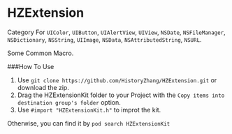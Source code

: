 HZExtension
===========

Category For `UIColor`, `UIButton`, `UIAlertView`, `UIView`, `NSDate`, `NSFileManager`, `NSDictionary`, `NSString`, `UIImage`, `NSData`, `NSAttributedString`, `NSURL`.

Some Common Macro.

###How To Use
1. Use `git clone https://github.com/HistoryZhang/HZExtension.git` or download the zip.
2. Drag the HZExtensionKit folder to your Project with the `Copy items into destination group's folder` option.
3. Use `#import "HZExtensionKit.h"` to improt the kit.

Otherwise, you can find it by `pod search HZExtensionKit`
